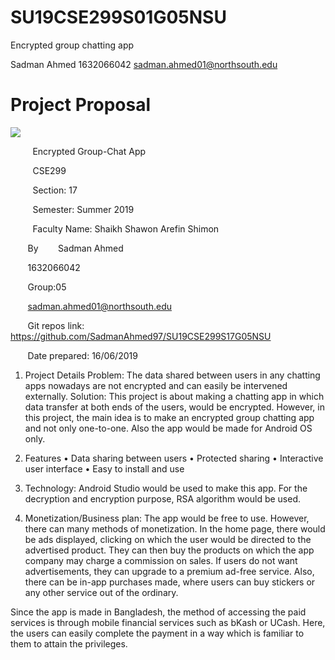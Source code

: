 # SU19CSE299S01G05NSU
Encrypted group chatting app

Sadman Ahmed 
1632066042
sadman.ahmed01@northsouth.edu

# Project Proposal
<img src="http://old.unb.com.bd/media/imgAll/August2017/BG/NSU-Logo-201709100837.JPG" align="middle"/>


&nbsp;&nbsp;&nbsp;&nbsp;&nbsp;&nbsp;&nbsp;&nbsp; Encrypted Group-Chat App

&nbsp;&nbsp;&nbsp;&nbsp;&nbsp;&nbsp;&nbsp;&nbsp; CSE299

&nbsp;&nbsp;&nbsp;&nbsp;&nbsp;&nbsp;&nbsp;&nbsp; Section: 17

&nbsp;&nbsp;&nbsp;&nbsp;&nbsp;&nbsp;&nbsp;&nbsp; Semester: Summer 2019

&nbsp;&nbsp;&nbsp;&nbsp;&nbsp;&nbsp;&nbsp;&nbsp; Faculty Name: Shaikh Shawon Arefin Shimon


&nbsp;&nbsp;&nbsp;&nbsp;&nbsp;&nbsp; By
&nbsp;&nbsp;&nbsp;&nbsp;&nbsp;&nbsp; Sadman Ahmed

&nbsp;&nbsp;&nbsp;&nbsp;&nbsp;&nbsp; 1632066042 

&nbsp;&nbsp;&nbsp;&nbsp;&nbsp;&nbsp; Group:05

&nbsp;&nbsp;&nbsp;&nbsp;&nbsp;&nbsp; sadman.ahmed01@northsouth.edu

&nbsp;&nbsp;&nbsp;&nbsp;&nbsp;&nbsp; Git repos link: https://github.com/SadmanAhmed97/SU19CSE299S17G05NSU

&nbsp;&nbsp;&nbsp;&nbsp;&nbsp;&nbsp; Date prepared: 16/06/2019



1.	Project Details
Problem: The data shared between users in any chatting apps nowadays are not encrypted and can easily be intervened externally.
Solution: This project is about making a chatting app in which data transfer at both ends of the users, would be encrypted. However, in this project, the main idea is to make an encrypted group chatting app and not only one-to-one. Also the app would be made for Android OS only. 

2.	Features
•	Data sharing between users 
•	Protected sharing
•	Interactive user interface
•	Easy to install and use

3.	Technology: Android Studio would be used to make this app. For the decryption and encryption purpose, RSA algorithm would be used.

4.	Monetization/Business plan: The app would be free to use. However, there can many methods of monetization. In the home page, there would be ads displayed, clicking on which the user would be directed to the advertised product. They can then buy the products on which the app company may charge a commission on sales. If users do not want advertisements, they can upgrade to a premium ad-free service. Also, there can be in-app purchases made, where users can buy stickers or any other service out of the ordinary.

Since the app is made in Bangladesh, the method of accessing the paid services is through mobile financial services such as bKash or UCash. Here, the users can easily complete the payment in a way which is familiar to them to attain the privileges.
